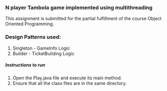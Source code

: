 ### N player Tambola game implemented using multithreading

This assignment is submitted for the partial fulfillment of the course Object Oriented Programming.
### Design Patterns used:
1. Singleton - GameInfo Logic
2. Builder - TicketBuilding Logic

##### Instructions to run
1. Open the Play.java file and execute its main method. 
2. Ensure that all the class files are in the same directory.

